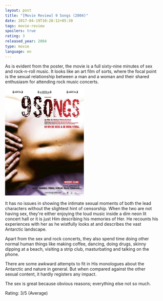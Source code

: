 ```yaml
---
layout: post
title: "[Movie Review] 9 Songs (2004)"
date: 2017-04-19T10:28:12+05:30
tags: movie-review
spoilers: true
rating: 3
released_year: 2004
type: movie
language: en
---
```


As is evident from the poster, the movie is a full sixty-nine minutes of sex and rock-n-roll music.
It looks like an art film of sorts, where the focal point is the sexual relationship between a man and a woman and their shared enthusiasm for attending rock music concerts.

![9 Songs (2004)](/img/movie-poster-9-songs-2004.jpg '9 Songs (2004)')

It has no issues in showing the intimate sexual moments of both the lead characters without the slightest hint of censorship.
When the two are not having sex, they're either enjoying the loud music inside a dim neon lit concert hall or it is just Him describing his memories of Her.
He recounts his experiences with her as he wistfully looks at and describes the vast Antarctic landscape.

Apart from the sex and rock concerts, they also spend time doing other normal human things like making coffee, dancing, doing drugs, skinny dipping at a beach, visiting a strip club, masturbating and talking on the phone.

There are some awkward attempts to fit in His monologues about the Antarctic and nature in general.
But when compared against the other sexual content, it hardly registers any impact.

The sex is great because obvious reasons; everything else not so much.

Rating: 3/5 (Average)
